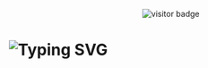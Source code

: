 <p align="right">
  <img src="https://visitor-badge.laobi.icu/badge?page_id=ThuHong.ThuHong" alt="visitor badge"/>
</p>

<h1 align="center">
  <img src="https://readme-typing-svg.demolab.com?font=Righteous&size=35&duration=3000&pause=1000&center=true&vCenter=true&width=500&height=70&lines=Hi+there!+👋;I'm+ThuHong!" alt="Typing SVG" />
</h1>
